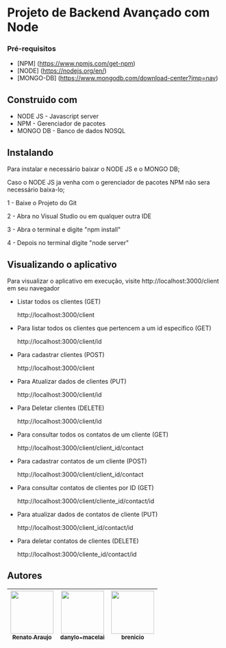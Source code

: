 # Projeto de Backend Avançado com Node

### Pré-requisitos

* [NPM] (https://www.npmjs.com/get-npm)
* [NODE] (https://nodejs.org/en/)
* [MONGO-DB] (https://www.mongodb.com/download-center?jmp=nav)


## Construido com

* NODE JS - Javascript server
* NPM - Gerenciador de pacotes
* MONGO DB - Banco de dados NOSQL

## Instalando

Para instalar e necessário baixar o NODE JS e o MONGO DB;

Caso o NODE JS ja venha com o gerenciador de pacotes NPM não sera necessário baixa-lo;

1 - Baixe o Projeto do Git

2 - Abra no Visual Studio ou em qualquer outra IDE

3 - Abra o terminal e digite "npm install"

4 - Depois no terminal digite "node server"

## Visualizando o aplicativo

Para visualizar o aplicativo em execução, visite http://localhost:3000/client em seu navegador

* Listar todos os clientes (GET)

    http://localhost:3000/client

* Para listar todos os clientes que pertencem a um id especifico (GET)

    http://localhost:3000/client/id

* Para cadastrar clientes (POST)

    http://localhost:3000/client

* Para Atualizar dados de clientes (PUT)

    http://localhost:3000/client/id

* Para Deletar clientes (DELETE)

    http://localhost:3000/client/id

* Para consultar todos os contatos de um cliente (GET)

    http://localhost:3000/client/client_id/contact 

* Para cadastrar contatos de um cliente (POST)

    http://localhost:3000/client/client_id/contact

* Para consultar contatos de clientes por ID (GET)

    http://localhost:3000/client/cliente_id/contact/id

* Para atualizar dados de contatos de cliente (PUT)

    http://localhost:3000/client_id/contact/id

* Para deletar contatos de clientes (DELETE)

    http://localhost:3000/cliente_id/contact/id

## Autores

<!-- ALL-CONTRIBUTORS-LIST:START - Do not remove or modify this section -->
<!-- prettier-ignore -->
| [<img src="https://avatars3.githubusercontent.com/u/1007389?s=400&v=4" width="100px;"/><br /><sub><b>Renato Araujo</b></sub>](https://github.com/orenatoaraujo)<br /> | [<img src="https://avatars2.githubusercontent.com/u/8239569?s=460&v=4" width="100px;"/><br /><sub><b>danylo-macelai</b></sub>](https://github.com/danylo-macelai)<br />  | [<img src="https://avatars0.githubusercontent.com/u/6737144?s=460&v=4" width="100px;"/><br /><sub><b>brenicio</b></sub>](https://github.com/brenicio)<br /> |
| :-------------------------------------------------------------------------------------------------------------------------------------------------------------------: | :----------------------------------------------------------------------------------------------------------------------------------------------------------------------: | :---------------------------------------------------------------------------------------------------------------------------------------------------------: |
<!-- ALL-CONTRIBUTORS-LIST:END -->
